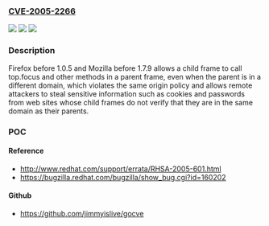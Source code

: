 ### [CVE-2005-2266](https://cve.mitre.org/cgi-bin/cvename.cgi?name=CVE-2005-2266)
![](https://img.shields.io/static/v1?label=Product&message=n%2Fa&color=blue)
![](https://img.shields.io/static/v1?label=Version&message=n%2Fa&color=blue)
![](https://img.shields.io/static/v1?label=Vulnerability&message=n%2Fa&color=brighgreen)

### Description

Firefox before 1.0.5 and Mozilla before 1.7.9 allows a child frame to call top.focus and other methods in a parent frame, even when the parent is in a different domain, which violates the same origin policy and allows remote attackers to steal sensitive information such as cookies and passwords from web sites whose child frames do not verify that they are in the same domain as their parents.

### POC

#### Reference
- http://www.redhat.com/support/errata/RHSA-2005-601.html
- https://bugzilla.redhat.com/bugzilla/show_bug.cgi?id=160202

#### Github
- https://github.com/jimmyislive/gocve

